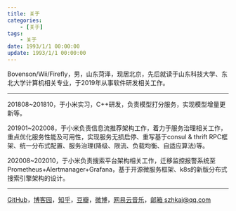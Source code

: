 ```yaml
---
title: 关于
categories: 
	- [关于]
tags:
	- 关于
date: 1993/1/1 00:00:00
update: 1993/1/1 00:00:00
---
```


Bovenson/Wii/Firefly，男，山东菏泽，现居北京，先后就读于山东科技大学、东北大学计算机相关专业，于2019年从事软件研发相关工作。

---

201808~201810，于小米实习，C++研发，负责模型打分服务，实现模型增量更新等。

201901~202008，于小米负责信息流推荐架构工作，着力于服务治理相关工作，重点优化服务性能及可用性，实现服务无损启停、重写基于consul & thrift RPC框架、统一分布式配置、服务治理(降级、限流、负载均衡、自适应算法)等。

202008~202010，于小米负责搜索平台架构相关工作，迁移监控报警系统至Prometheus+Alertmanager+Grafana，基于开源微服务框架、k8s的新版分布式搜索引擎架构的设计。

---

[GitHub](https://github.com/bovenson)，[博客园](https://www.cnblogs.com/bovenson)，[知乎](https://www.zhihu.com/people/sunzhenkai)，[豆瓣](https://www.douban.com/people/bovenson/)，[微博](http://weibo.com/szhkai)，[网易云音乐](https://music.163.com/#/user/home?id=12132022)，<a href="Mailto:szhkai@qq.com">邮箱 szhkai@qq.com</a>

